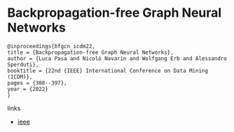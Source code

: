 # Backpropagation-free Graph Neural Networks

```
@inproceedings{bfgcn_icdm22,
title = {Backpropagation-free Graph Neural Networks},
author = {Luca Pasa and Nicolò Navarin and Wolfgang Erb and Alessandro Sperduti},
booktitle = {22nd {IEEE} International Conference on Data Mining (ICDM)},
pages = {388--397},
year = {2022}
}
```

links
- [ieee](https://doi.org/10.1109/ICDM54844.2022.00049)
